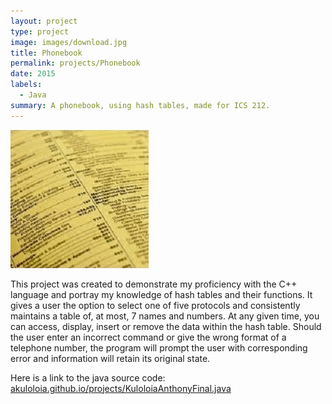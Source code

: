 ```yaml
---
layout: project
type: project
image: images/download.jpg
title: Phonebook
permalink: projects/Phonebook
date: 2015
labels:
  - Java
summary: A phonebook, using hash tables, made for ICS 212.
---
```


<img class="ui medium right floated rounded image" src="../images/download.jpg">

This project was created to demonstrate my proficiency with the C++ language and portray my knowledge of hash tables and their functions. It gives a user the option to select one of five protocols and consistently maintains a table of, at most, 7 names and numbers.  At any given time, you can access, display, insert or remove the data within the hash table.  Should the user enter an incorrect command or give the wrong format of a telephone number, the program will prompt the user with corresponding error and information will retain its original state.

Here is a link to the java source code: <a href="https://github.com/akuloloia/akuloloia.github.io/blob/master/projects/KuloloiaAnthonyProject.java">akuloloia.github.io/projects/KuloloiaAnthonyFinal.java</a>
